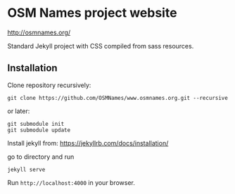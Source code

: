 # OSM Names project website

http://osmnames.org/

Standard Jekyll project with CSS compiled from sass resources.

## Installation
Clone repository recursively:
```
git clone https://github.com/OSMNames/www.osmnames.org.git --recursive
```
or later:
```
git submodule init
git submodule update
```

Install jekyll from:
https://jekyllrb.com/docs/installation/


go to directory and run
```
jekyll serve
```
Run ```http://localhost:4000``` in your browser.
